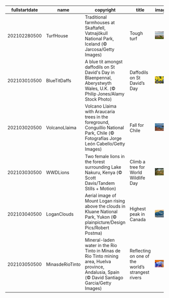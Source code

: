 |fullstartdate|name|copyright|title|image|
|--|--|--|--|--|
202102280500|TurfHouse|Traditional farmhouses at Skaftafell, Vatnajökull National Park, Iceland (© Jarcosa/Getty Images)|Tough turf|![](/en-CA/2021/03/202102280500TurfHouse.jpg)|
202103010500|BlueTitDaffs|A blue tit amongst daffodils on St David's Day in Blaenpennal, Aberystwyth Wales, U.K. (© Philip Jones/Alamy Stock Photo)|Daffodils on St David’s Day|![](/en-CA/2021/03/202103010500BlueTitDaffs.jpg)|
202103020500|VolcanoLlaima|Volcano Llaima with Araucaria trees in the foreground, Conguillío National Park, Chile (© Fotografías Jorge León Cabello/Getty Images)|Fall for Chile|![](/en-CA/2021/03/202103020500VolcanoLlaima.jpg)|
202103030500|WWDLions|Two female lions in the forest surrounding Lake Nakuru, Kenya (© Scott Davis/Tandem Stills + Motion)|Climb a tree for World Wildlife Day|![](/en-CA/2021/03/202103030500WWDLions.jpg)|
202103040500|LoganClouds|Aerial image of Mount Logan rising above the clouds in Kluane National Park, Yukon (© plainpicture/Design Pics/Robert Postma)|Highest peak in Canada|![](/en-CA/2021/03/202103040500LoganClouds.jpg)|
202103050500|MinasdeRioTinto|Mineral-laden water in the Rio Tinto in Minas de Rio Tinto mining area, Huelva province, Andalusia, Spain (© David Santiago Garcia/Getty Images)|Reflecting on one of the world’s strangest rivers|![](/en-CA/2021/03/202103050500MinasdeRioTinto.jpg)|
